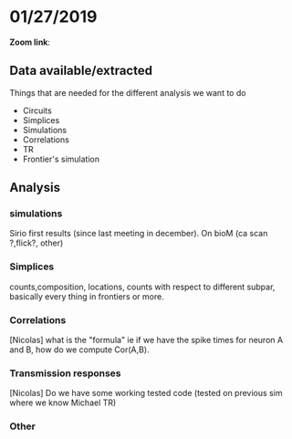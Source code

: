 # 01/27/2019

  
**Zoom link**:

## Data available/extracted
Things that are needed for the different analysis we want to do

+ Circuits
+ Simplices 
+ Simulations 
+ Correlations
+ TR   
+ Frontier's simulation


## Analysis

### simulations
Sirio first results (since last meeting in december). On bioM (ca scan ?,flick?, other)

### Simplices 
counts,composition, locations, counts with respect to different subpar, basically every thing in frontiers
or more.

### Correlations
[Nicolas] what is the "formula" ie if we have the spike times for neuron A and B, how do we compute Cor(A,B).

### Transmission responses
[Nicolas] Do we have some working tested code (tested on previous sim where we know Michael TR)


### Other


